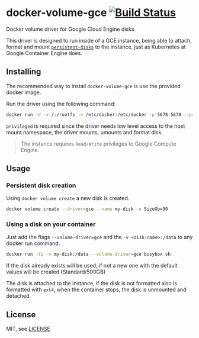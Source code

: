 # docker-volume-gce [![Build Status](https://travis-ci.org/mcuadros/docker-volume-gce.svg?branch=master)](https://travis-ci.org/mcuadros/docker-volume-gce)

Docker volume driver for Google Cloud Engine disks.

This driver is designed to run inside of a GCE instance, being able to attach, format and mount [`persistent-disks`](https://cloud.google.com/compute/docs/disks/persistent-disks) to the instance, just as Kubernetes at Google Container Engine does.


Installing
----------
The recommended way to install `docker-volume-gce` is use the provided docker image.

Run the driver using the following command:
```sh
docker run -d -v /:/rootfs -v /etc/docker:/etc/docker -p 5678:5678 --privileged mcuadros/docker-volume-gce
```

`privileged` is required since the driver needs low level access to the host mount namespace, the driver mounts, umounts and format disk.

> The instance requires `Read/Write` privileges to Google Compute Engine.

Usage
-----
### Persistent disk creation

Using `docker volume create` a new disk is created.
```sh
docker volume create --driver=gce --name my-disk -o SizeGb=90
```

### Using a disk on your container

Just add the flags `--volume-driver=gce` and the `-v <disk-name>:/data` to any docker run command:

```sh
docker run -ti -v my-disk:/data --volume-driver=gce busybox sh
```

If the disk already exists will be used, if not a new one with the default values will be created (Standard/500GB)

The disk is attached to the instance, if the disk is not formatted also is formatted with `ext4`, when the container stops, the disk is unmounted and detached.


License
-------

MIT, see [LICENSE](LICENSE)
